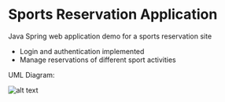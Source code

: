 # Sports Reservation Application

Java Spring web application demo for a sports reservation site
- Login and authentication implemented
- Manage reservations of different sport activities


UML Diagram:

![alt text](https://github.com/blevi09/elte-fsz-21-GyrosTal/blob/adambranch/UML-3.7.PNG?raw=true)
